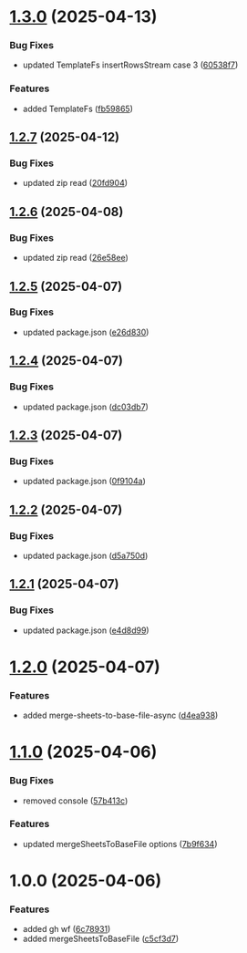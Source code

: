 # [1.3.0](https://github.com/JS-AK/excel-toolbox/compare/v1.2.7...v1.3.0) (2025-04-13)


### Bug Fixes

* updated TemplateFs insertRowsStream case 3 ([60538f7](https://github.com/JS-AK/excel-toolbox/commit/60538f7278e39a52557b049abc86ec8ebf0b8379))


### Features

* added TemplateFs ([fb59865](https://github.com/JS-AK/excel-toolbox/commit/fb59865864bb129b2f9435559812b8e7cdd445a6))

## [1.2.7](https://github.com/JS-AK/excel-toolbox/compare/v1.2.6...v1.2.7) (2025-04-12)


### Bug Fixes

* updated zip read ([20fd904](https://github.com/JS-AK/excel-toolbox/commit/20fd904eb1a917769964f07af4f575c035f43379))

## [1.2.6](https://github.com/JS-AK/excel-toolbox/compare/v1.2.5...v1.2.6) (2025-04-08)


### Bug Fixes

* updated zip read ([26e58ee](https://github.com/JS-AK/excel-toolbox/commit/26e58eea0fb1cc8ca6fb407954c5452a018ed24e))

## [1.2.5](https://github.com/JS-AK/excel-toolbox/compare/v1.2.4...v1.2.5) (2025-04-07)


### Bug Fixes

* updated package.json ([e26d830](https://github.com/JS-AK/excel-toolbox/commit/e26d83001b20c61bc464ceb73b401e32bcb30f9d))

## [1.2.4](https://github.com/JS-AK/excel-toolbox/compare/v1.2.3...v1.2.4) (2025-04-07)


### Bug Fixes

* updated package.json ([dc03db7](https://github.com/JS-AK/excel-toolbox/commit/dc03db7f4b198145c6e6c67365f3f411e94b6f69))

## [1.2.3](https://github.com/JS-AK/excel-toolbox/compare/v1.2.2...v1.2.3) (2025-04-07)


### Bug Fixes

* updated package.json ([0f9104a](https://github.com/JS-AK/excel-toolbox/commit/0f9104a4cfebb6968b21a1b2a97b53d831ed1f93))

## [1.2.2](https://github.com/JS-AK/excel-toolbox/compare/v1.2.1...v1.2.2) (2025-04-07)


### Bug Fixes

* updated package.json ([d5a750d](https://github.com/JS-AK/excel-toolbox/commit/d5a750d642df7ca5240635f96479b7035366c491))

## [1.2.1](https://github.com/JS-AK/excel-toolbox/compare/v1.2.0...v1.2.1) (2025-04-07)


### Bug Fixes

* updated package.json ([e4d8d99](https://github.com/JS-AK/excel-toolbox/commit/e4d8d9920f4aff49b9b240bc10fb664ed8f4d13c))

# [1.2.0](https://github.com/JS-AK/excel-toolbox/compare/v1.1.0...v1.2.0) (2025-04-07)


### Features

* added merge-sheets-to-base-file-async ([d4ea938](https://github.com/JS-AK/excel-toolbox/commit/d4ea93826950bc9b10080ad7fcf8441ceef46aed))

# [1.1.0](https://github.com/JS-AK/excel-toolbox/compare/v1.0.0...v1.1.0) (2025-04-06)


### Bug Fixes

* removed console ([57b413c](https://github.com/JS-AK/excel-toolbox/commit/57b413c318152322683f1f56c59cab4bfcbe81a1))


### Features

* updated mergeSheetsToBaseFile options ([7b9f634](https://github.com/JS-AK/excel-toolbox/commit/7b9f634920471a1f295f8d310dc560369945b496))

# 1.0.0 (2025-04-06)


### Features

* added gh wf ([6c78931](https://github.com/JS-AK/excel-toolbox/commit/6c789317fb75c2f2b1d6e17326ac334a161aeec8))
* added mergeSheetsToBaseFile ([c5cf3d7](https://github.com/JS-AK/excel-toolbox/commit/c5cf3d7c959763c32f7848d67205f2d9de5e8a70))
